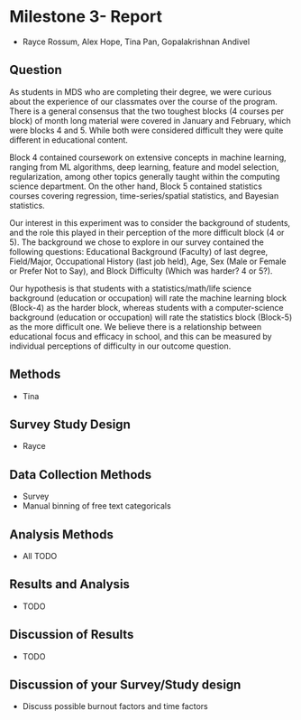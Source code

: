 # Milestone 3- Report
- Rayce Rossum, Alex Hope, Tina Pan, Gopalakrishnan Andivel

## Question

As students in MDS who are completing their degree, we were curious about the experience of our classmates over the course of the program. There is a general consensus that the two toughest blocks (4 courses per block) of month long material were covered in January and February, which were blocks 4 and 5. While both were considered difficult they were quite different in educational content.

Block 4 contained coursework on extensive concepts in machine learning, ranging from ML algorithms, deep learning, feature and model selection, regularization, among other topics generally taught within the computing science department. On the other hand, Block 5 contained statistics courses covering regression, time-series/spatial statistics, and Bayesian statistics. 

Our interest in this experiment was to consider the background of students, and the role this played in their perception of the more difficult block (4 or 5). The background we chose to explore in our survey contained the following questions: Educational Background (Faculty) of last degree, Field/Major, Occupational History (last job held), Age, Sex (Male or Female or Prefer Not to Say), and Block Difficulty (Which was harder? 4 or 5?).

Our hypothesis is that students with a statistics/math/life science background (education or occupation) will rate the machine learning block (Block-4) as the harder block, whereas students with a computer-science background (education or occupation) will rate the statistics block (Block-5) as the more difficult one. We believe there is a relationship between educational focus and efficacy in school, and this can be measured by individual perceptions of difficulty in our outcome question.



## Methods
  - Tina
## Survey Study Design
  - Rayce
## Data Collection Methods
  - Survey
  - Manual binning of free text categoricals
## Analysis Methods
  - All TODO
## Results and Analysis
  - TODO
## Discussion of Results
  - TODO
## Discussion of your Survey/Study design
  - Discuss possible burnout factors and time factors
